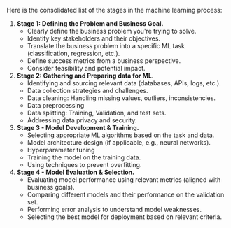 Here is the consolidated list of the stages in the machine learning process:

1.  **Stage 1: Defining the Problem and Business Goal.**
    *   Clearly define the business problem you're trying to solve.
    *   Identify key stakeholders and their objectives.
    *   Translate the business problem into a specific ML task (classification, regression, etc.).
    *   Define success metrics from a business perspective.
    *   Consider feasibility and potential impact.
2.  **Stage 2: Gathering and Preparing data for ML.**
    *   Identifying and sourcing relevant data (databases, APIs, logs, etc.).
    *   Data collection strategies and challenges.
    *   Data cleaning: Handling missing values, outliers, inconsistencies.
    *   Data preprocessing
    *   Data splitting: Training, Validation, and test sets.
    *   Addressing data privacy and security.
3.  **Stage 3 - Model Development & Training.**
    *   Selecting appropriate ML algorithms based on the task and data.
    *   Model architecture design (if applicable, e.g., neural networks).
    *   Hyperparameter tuning
    *   Training the model on the training data.
    *   Using techniques to prevent overfitting.
4.  **Stage 4 - Model Evaluation & Selection.**
    *   Evaluating model performance using relevant metrics (aligned with business goals).
    *   Comparing different models and their performance on the validation set.
    *   Performing error analysis to understand model weaknesses.
    *   Selecting the best model for deployment based on relevant criteria.
